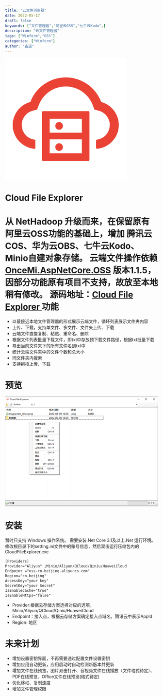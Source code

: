 ```yaml
---
title: "云文件浏览器"
date: 2022-05-17
draft: false
keywords: ["文件管理器","阿里云OSS","七牛云Kodo",]
description: "云文件管理器"
tags: ["Winform","OSS"]
categories: ["Winform"]
author: "古道" 
---
```

![logo](2022-05-17cloud-file-explorer_files/1.png)
 
 Cloud File Explorer 
 =================
 **从 NetHadoop 升级而来，在保留原有阿里云OSS功能的基础上，增加 腾讯云COS、华为云OBS、七牛云Kodo、Minio自建对象存储。**
 云端文件操作依赖[OnceMi.AspNetCore.OSS](https://github.com/oncemi/OnceMi.AspNetCore.OSS) 版本1.1.5，因部分功能原有项目不支持，故放至本地稍有修改。
 源码地址：[Cloud File Explorer ](https://github.com/gudao/Cloud-File-Explorer)
 功能
 ===========
 - 以最接近本地文件管理器的形式展示云端文件，循环列表展示文件夹内容
 - 上传、下载，支持单文件、多文件、文件夹上传、下载
 - 云端文件直接复制、粘贴、重命名、删除
 - 根据文件列表批量下载文件，即txt中存放预下载文件路径，根据txt批量下载
 - 导出当前文件夹下的所有文件名到txt中
 - 统计云端文件夹中的文件个数和总大小
 - 同文件夹内搜索
 - 支持拖拽上传、下载
 
 预览 
 =========
 ![截图](2022-05-17cloud-file-explorer_files/2.png)
 
 安装
 =========
 暂时只支持 Windows 操作系统。
 需要安装.Net Core 3.1及以上.Net 运行环境。
 修改根目录下的setting.ini文件中的账号信息，然后双击运行压缩包内的CloudFileExplorer.exe
 ``` 
 [Providers]
 Provider="Aliyun" ;Minio/Aliyun/QCloud/Qiniu/HuaweiCloud
 Endpoint ="oss-cn-beijing.aliyuncs.com"
 Region="cn-beijing"
 AccessKey="your key"
 SecretKey="your Secret"
 IsEnableCache="true"
 IsEnableHttps="false"
```
- Provider:根据云存储方案选择对应的选项，Minio/Aliyun/QCloud/Qiniu/HuaweiCloud
- Endpoint：接入点，根据云存储方案确定接入点域名，腾讯云中表示AppId
- Region: 地区

未来计划
==========
- 增加设置密钥界面，不再需要通过配置文件设置密钥
- 增加应用自动更新，应用启动时自动检测新版本并更新
- 增加文件在线预览，图片双击打开、音视频文件在线播放（文件格式待定）、PDF在线预览、Office文件在线预览(格式待定)
- 优化移动、复制速度
- 增加文件管理权限


